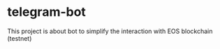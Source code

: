 # telegram-bot

This project is about bot to simplify the interaction with EOS blockchain (testnet)

